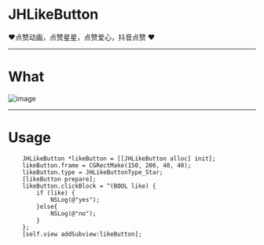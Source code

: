 # JHLikeButton
❤️点赞动画，点赞星星，点赞爱心，抖音点赞 ❤️

---

# What

![image](https://github.com/xjh093/JHLikeButton/blob/master/Gif.gif)

---

# Usage

```
    JHLikeButton *likeButton = [[JHLikeButton alloc] init];
    likeButton.frame = CGRectMake(150, 200, 40, 40);
    likeButton.type = JHLikeButtonType_Star;
    [likeButton prepare];
    likeButton.clickBlock = ^(BOOL like) {
        if (like) {
            NSLog(@"yes");
        }else{
            NSLog(@"no");
        }
    };
    [self.view addSubview:likeButton];
```
